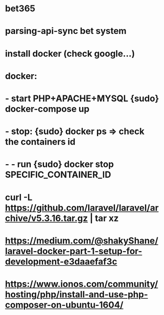 # bet365
# parsing-api-sync bet system
# install docker (check google...)

# docker:
# - start PHP+APACHE+MYSQL {sudo} docker-compose up
# - stop: {sudo} docker ps => check the containers id
# - - run {sudo} docker stop SPECIFIC_CONTAINER_ID

# curl -L https://github.com/laravel/laravel/archive/v5.3.16.tar.gz | tar xz
# https://medium.com/@shakyShane/laravel-docker-part-1-setup-for-development-e3daaefaf3c
# https://www.ionos.com/community/hosting/php/install-and-use-php-composer-on-ubuntu-1604/